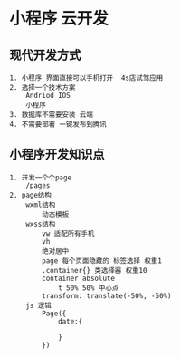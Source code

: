# 小程序 云开发

## 现代开发方式
    1. 小程序 界面直接可以手机打开  4s店试驾应用 
    2. 选择一个技术方案
        Andriod IOS
        小程序
    3. 数据库不需要安装 云端
    4. 不需要部署 一键发布到腾讯

## 小程序开发知识点
    1. 开发一个个page
        /pages
    2. page结构
        wxml结构
            动态模板
        wxss结构
            vw 适配所有手机
            vh
            绝对居中
            page 每个页面隐藏的 标签选择 权重1
            .container{} 类选择器 权重10
            container absolute
                t 50% 50% 中心点
            transform: translate(-50%, -50%)
        js 逻辑
            Page({
                date:{

                }
            })